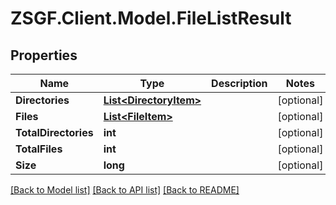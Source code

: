 # ZSGF.Client.Model.FileListResult

## Properties

Name | Type | Description | Notes
------------ | ------------- | ------------- | -------------
**Directories** | [**List&lt;DirectoryItem&gt;**](DirectoryItem.md) |  | [optional] 
**Files** | [**List&lt;FileItem&gt;**](FileItem.md) |  | [optional] 
**TotalDirectories** | **int** |  | [optional] 
**TotalFiles** | **int** |  | [optional] 
**Size** | **long** |  | [optional] 

[[Back to Model list]](../../README.md#documentation-for-models) [[Back to API list]](../../README.md#documentation-for-api-endpoints) [[Back to README]](../../README.md)

